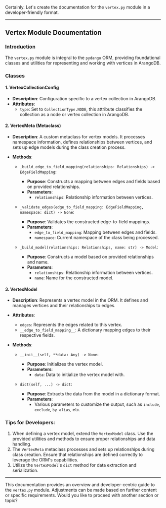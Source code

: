 Certainly. Let's create the documentation for the `vertex.py` module in a developer-friendly format.

______________________________________________________________________

## Vertex Module Documentation

### Introduction

The `vertex.py` module is integral to the `pydango` ORM, providing foundational classes and utilities for representing
and working with vertices in ArangoDB.

### Classes

#### 1. VertexCollectionConfig

- **Description**: Configuration specific to a vertex collection in ArangoDB.
- **Attributes**:
  - `type`: Set to `CollectionType.NODE`, this attribute classifies the collection as a node or vertex collection in
    ArangoDB.

#### 2. VertexMeta (Metaclass)

- **Description**: A custom metaclass for vertex models. It processes namespace information, defines relationships
  between vertices, and sets up edge models during the class creation process.

- **Methods**:

  - `_build_edge_to_field_mapping(relationships: Relationships) -> EdgeFieldMapping`:

    - **Purpose**: Constructs a mapping between edges and fields based on provided relationships.
    - **Parameters**:
      - `relationships`: Relationship information between vertices.

  - `_validate_edges(edge_to_field_mapping: EdgeFieldMapping, namespace: dict) -> None`:

    - **Purpose**: Validates the constructed edge-to-field mappings.
    - **Parameters**:
      - `edge_to_field_mapping`: Mapping between edges and fields.
      - `namespace`: Current namespace of the class being processed.

  - `_build_model(relationships: Relationships, name: str) -> Model`:

    - **Purpose**: Constructs a model based on provided relationships and name.
    - **Parameters**:
      - `relationships`: Relationship information between vertices.
      - `name`: Name for the constructed model.

#### 3. VertexModel

- **Description**: Represents a vertex model in the ORM. It defines and manages vertices and their relationships to
  edges.

- **Attributes**:

  - `edges`: Represents the edges related to this vertex.
  - `__edge_to_field_mapping__`: A dictionary mapping edges to their respective fields.

- **Methods**:

  - `__init__(self, **data: Any) -> None`:

    - **Purpose**: Initializes the vertex model.
    - **Parameters**:
      - `data`: Data to initialize the vertex model with.

  - `dict(self, ...) -> dict`:

    - **Purpose**: Extracts the data from the model in a dictionary format.
    - **Parameters**:
      - Various parameters to customize the output, such as `include`, `exclude`, `by_alias`, etc.

### Tips for Developers:

1. When defining a vertex model, extend the `VertexModel` class. Use the provided utilities and methods to ensure proper
   relationships and data handling.
1. The `VertexMeta` metaclass processes and sets up relationships during class creation. Ensure that relationships are
   defined correctly to leverage the ORM's capabilities.
1. Utilize the `VertexModel`'s `dict` method for data extraction and serialization.

______________________________________________________________________

This documentation provides an overview and developer-centric guide to the `vertex.py` module. Adjustments can be made
based on further content or specific requirements. Would you like to proceed with another section or topic?
